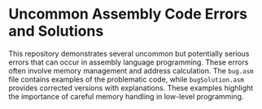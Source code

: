 # Uncommon Assembly Code Errors and Solutions

This repository demonstrates several uncommon but potentially serious errors that can occur in assembly language programming. These errors often involve memory management and address calculation.  The `bug.asm` file contains examples of the problematic code, while `bugSolution.asm` provides corrected versions with explanations.  These examples highlight the importance of careful memory handling in low-level programming.